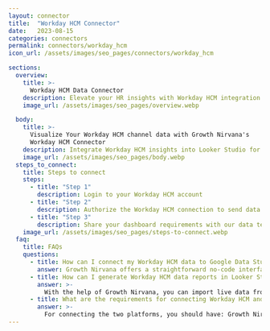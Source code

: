 ```yaml
---
layout: connector
title:  "Workday HCM Connector"
date:   2023-08-15
categories: connectors
permalink: connectors/workday_hcm
icon_url: /assets/images/seo_pages/connectors/workday_hcm

sections:
  overview:
    title: >-
      Workday HCM Data Connector
    description: Elevate your HR insights with Workday HCM integration. Seamlessly merge HR data from Workday HCM with Looker Studio's analytical capabilities, unlocking insights that drive workforce strategies, talent analysis, and operational excellence.
    image_url: /assets/images/seo_pages/overview.webp

  body:
    title: >-
      Visualize Your Workday HCM channel data with Growth Nirvana's
      Workday HCM Connector
    description: Integrate Workday HCM insights into Looker Studio for comprehensive HR analytics that guide your workforce strategies.
    image_url: /assets/images/seo_pages/body.webp
  steps_to_connect:
    title: Steps to connect
    steps:
      - title: "Step 1"
        description: Login to your Workday HCM account
      - title: "Step 2"
        description: Authorize the Workday HCM connection to send data to Growth Nirvana
      - title: "Step 3"
        description: Share your dashboard requirements with our data team. We will build the report for you.
    image_url: /assets/images/seo_pages/steps-to-connect.webp
  faq:
    title: FAQs
    questions:
      - title: How can I connect my Workday HCM data to Google Data Studio/Looker Studio?
        answer: Growth Nirvana offers a straightforward no-code interface to connect to Workday HCM data sources.
      - title: How can I generate Workday HCM data reports in Looker Studio?
        answer: >-
          With the help of Growth Nirvana, you can import live data from Workday HCM into Looker Studio. These data can be viewed in charts, tables, and dashboards to generate branded reports that can be shared instantly.
      - title: What are the requirements for connecting Workday HCM and Looker Studio?
        answer: >-
          For connecting the two platforms, you should have: Growth Nirvana Account and Workday HCM Ads Account
---
```

